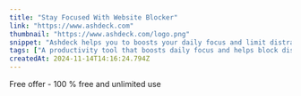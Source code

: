 ```yaml
---
title: "Stay Focused With Website Blocker"
link: "https://www.ashdeck.com"
thumbnail: "https://www.ashdeck.com/logo.png"
snippet: "Ashdeck helps you to boosts your daily focus and limit distractions by blocking time wasting websites and It transforms your every new tab into a personalized dashboard."
tags: ["A productivity tool that boosts daily focus and helps block distractions. "]
createdAt: 2024-11-14T14:16:24.794Z
---
```

Free offer - 100 % free and unlimited use 
